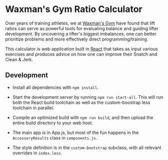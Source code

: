 Waxman's Gym Ratio Calculator
=============================

Over years of training athletes, we at [Waxman's Gym](http://www.waxmansgym.com) have found that lift ratios can serve as powerful tools for evaluating balance and guiding lifter development. By uncovering a lifter's biggest imbalances, one can better prioritize problems and more effectively direct programming/training.

This calculator is web application built in [React](https://facebook.github.io/react/) that takes as input various exercises and produces advice on how one can improve their Snatch and Clean & Jerk.

## Development

- Install all dependencies with `npm install`.
- Start the development server by running `npm run start-all`. This will run both the React build toolchain as well as the custom-boostrap less toolchain in parallel.
- Compile an optimized build with `npm run build`, and then upload the entire build directory to your web host.

- The main app is in App.js, but most of the fun happens in the `AccessoryResults` class in `components.js`.
- The style definition is in the `custom-bootstrap` subclass, with all relevant overrides in `index.less`.
